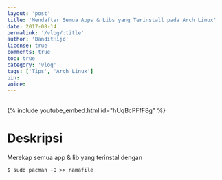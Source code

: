 ```yaml
---
layout: 'post'
title: 'Mendaftar Semua Apps & Libs yang Terinstall pada Arch Linux'
date: 2017-08-14
permalink: '/vlog/:title'
author: 'BanditHijo'
license: true
comments: true
toc: true
category: 'vlog'
tags: ['Tips', 'Arch Linux']
pin:
voice:
---
```


<div style="margin-top:30px;"></div>

{% include youtube_embed.html id="hUqBcPFfF8g" %}

# Deskripsi

Merekap semua app & lib yang terinstal dengan
```
$ sudo pacman -Q >> namafile
```
